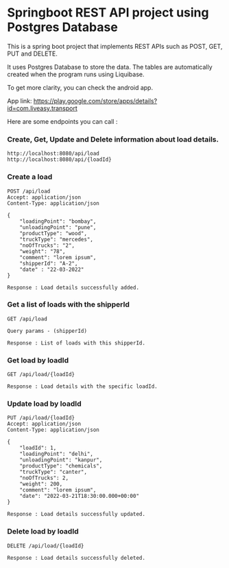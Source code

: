 # Springboot REST API project using Postgres Database
This is a spring boot project that implements REST APIs such as POST, GET, PUT and DELETE. 

It uses Postgres Database to store the data. The tables are automatically created when the program runs using Liquibase.

To get more clarity, you can check the android app.

App link: https://play.google.com/store/apps/details?id=com.liveasy.transport

Here are some endpoints you can call :

### Create, Get, Update and Delete information about load details.

```
http://localhost:8080/api/load
http://localhost:8080/api/{loadId}
```

### Create a load

```
POST /api/load
Accept: application/json
Content-Type: application/json

{
    "loadingPoint": "bombay",
    "unloadingPoint": "pune",
    "productType": "wood",
    "truckType": "mercedes",
    "noOfTrucks": "2",
    "weight": "78",
    "comment": "lorem ipsum",
    "shipperId": "A-2",
    "date" : "22-03-2022"
}

Response : Load details successfully added.
```

### Get a list of loads with the shipperId

```
GET /api/load

Query params - (shipperId)

Response : List of loads with this shipperId.
```

### Get load by loadId

```
GET /api/load/{loadId}

Response : Load details with the specific loadId.
```

### Update load by loadId

```
PUT /api/load/{loadId}
Accept: application/json
Content-Type: application/json

{
    "loadId": 1,
    "loadingPoint": "delhi",
    "unloadingPoint": "kanpur",
    "productType": "chemicals",
    "truckType": "canter",
    "noOfTrucks": 2,
    "weight": 200,
    "comment": "lorem ipsum",
    "date": "2022-03-21T18:30:00.000+00:00"
}

Response : Load details successfully updated.
```

### Delete load by loadId

```
DELETE /api/load/{loadId}

Response : Load details successfully deleted.
```

